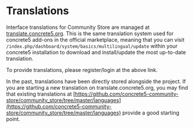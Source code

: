 # Translations

Interface translations for Community Store are managed at [translate.concrete5.org](https://translate.concrete5.org/translate/package/community_store).
This is the same translation system used for concrete5 add-ons in the official marketplace, meaning that you can visit `/index.php/dashboard/system/basics/multilingual/update` within your concrete5 installation to download and install/update the most up-to-date translation. 

To provide translations, please register/login at the above link.

In the past, translations have been directly stored alongside the project. If you are starting a new translation on translate.concrete5.org, you may find that existing translations at [https://github.com/concrete5-community-store/community_store/tree/master/languages](https://github.com/concrete5-community-store/community_store/tree/master/languages) provide a good starting point.
